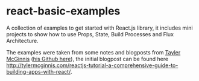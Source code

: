 # react-basic-examples
A collection of examples to get started with React.js library, it includes mini projects to show how to use Props, State, Build Processes and Flux Architecture.

The examples were taken from some notes and blogposts from [Tayler McGinnis](http://tylermcginnis.com/) ([his Github here](https://github.com/tylermcginnis)), the initial blogpost can be found here http://tylermcginnis.com/reactjs-tutorial-a-comprehensive-guide-to-building-apps-with-react/. 
